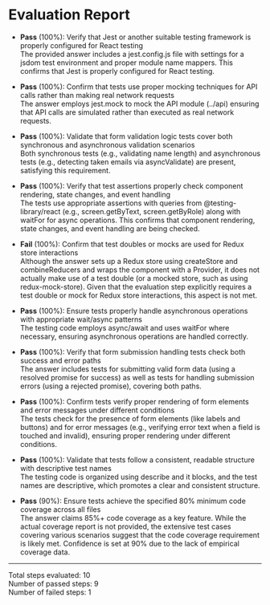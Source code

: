 # Evaluation Report

- **Pass** (100%): Verify that Jest or another suitable testing framework is properly configured for React testing  
  The provided answer includes a jest.config.js file with settings for a jsdom test environment and proper module name mappers. This confirms that Jest is properly configured for React testing.

- **Pass** (100%): Confirm that tests use proper mocking techniques for API calls rather than making real network requests  
  The answer employs jest.mock to mock the API module (../api) ensuring that API calls are simulated rather than executed as real network requests.

- **Pass** (100%): Validate that form validation logic tests cover both synchronous and asynchronous validation scenarios  
  Both synchronous tests (e.g., validating name length) and asynchronous tests (e.g., detecting taken emails via asyncValidate) are present, satisfying this requirement.

- **Pass** (100%): Verify that test assertions properly check component rendering, state changes, and event handling  
  The tests use appropriate assertions with queries from @testing-library/react (e.g., screen.getByText, screen.getByRole) along with waitFor for async operations. This confirms that component rendering, state changes, and event handling are being checked.

- **Fail** (100%): Confirm that test doubles or mocks are used for Redux store interactions  
  Although the answer sets up a Redux store using createStore and combineReducers and wraps the component with a Provider, it does not actually make use of a test double (or a mocked store, such as using redux-mock-store). Given that the evaluation step explicitly requires a test double or mock for Redux store interactions, this aspect is not met.

- **Pass** (100%): Ensure tests properly handle asynchronous operations with appropriate wait/async patterns  
  The testing code employs async/await and uses waitFor where necessary, ensuring asynchronous operations are handled correctly.

- **Pass** (100%): Verify that form submission handling tests check both success and error paths  
  The answer includes tests for submitting valid form data (using a resolved promise for success) as well as tests for handling submission errors (using a rejected promise), covering both paths.

- **Pass** (100%): Confirm tests verify proper rendering of form elements and error messages under different conditions  
  The tests check for the presence of form elements (like labels and buttons) and for error messages (e.g., verifying error text when a field is touched and invalid), ensuring proper rendering under different conditions.

- **Pass** (100%): Validate that tests follow a consistent, readable structure with descriptive test names  
  The testing code is organized using describe and it blocks, and the test names are descriptive, which promotes a clear and consistent structure.

- **Pass** (90%): Ensure tests achieve the specified 80% minimum code coverage across all files  
  The answer claims 85%+ code coverage as a key feature. While the actual coverage report is not provided, the extensive test cases covering various scenarios suggest that the code coverage requirement is likely met. Confidence is set at 90% due to the lack of empirical coverage data.

---

Total steps evaluated: 10  
Number of passed steps: 9  
Number of failed steps: 1